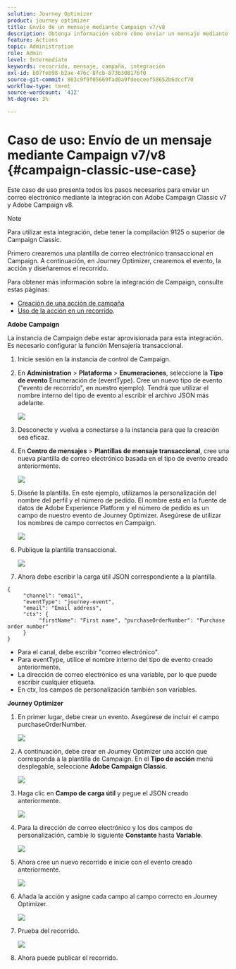 ```yaml
---
solution: Journey Optimizer
product: journey optimizer
title: Envío de un mensaje mediante Campaign v7/v8
description: Obtenga información sobre cómo enviar un mensaje mediante Campaign v7/v8
feature: Actions
topic: Administration
role: Admin
level: Intermediate
keywords: recorrido, mensaje, campaña, integración
exl-id: b07feb98-b2ae-476c-8fcb-873b308176f0
source-git-commit: 803c9f9f05669fad0a9fdeeceef58652b6dccf70
workflow-type: tm+mt
source-wordcount: '412'
ht-degree: 3%

---
```


# Caso de uso: Envío de un mensaje mediante Campaign v7/v8 {#campaign-classic-use-case}

Este caso de uso presenta todos los pasos necesarios para enviar un correo electrónico mediante la integración con Adobe Campaign Classic v7 y Adobe Campaign v8.

>[!NOTE]
>
>Para utilizar esta integración, debe tener la compilación 9125 o superior de Campaign Classic.

Primero crearemos una plantilla de correo electrónico transaccional en Campaign. A continuación, en Journey Optimizer, crearemos el evento, la acción y diseñaremos el recorrido.

Para obtener más información sobre la integración de Campaign, consulte estas páginas:

* [Creación de una acción de campaña](../action/acc-action.md)
* [Uso de la acción en un recorrido](../building-journeys/using-adobe-campaign-classic.md).

**Adobe Campaign**

La instancia de Campaign debe estar aprovisionada para esta integración. Es necesario configurar la función Mensajería transaccional.

1. Inicie sesión en la instancia de control de Campaign.

1. En **Administration** > **Plataforma** > **Enumeraciones**, seleccione la **Tipo de evento** Enumeración de (eventType). Cree un nuevo tipo de evento (&quot;evento de recorrido&quot;, en nuestro ejemplo). Tendrá que utilizar el nombre interno del tipo de evento al escribir el archivo JSON más adelante.

   ![](assets/accintegration-uc-1.png)

1. Desconecte y vuelva a conectarse a la instancia para que la creación sea eficaz.

1. En **Centro de mensajes** > **Plantillas de mensaje transaccional**, cree una nueva plantilla de correo electrónico basada en el tipo de evento creado anteriormente.

   ![](assets/accintegration-uc-2.png)

1. Diseñe la plantilla. En este ejemplo, utilizamos la personalización del nombre del perfil y el número de pedido. El nombre está en la fuente de datos de Adobe Experience Platform y el número de pedido es un campo de nuestro evento de Journey Optimizer. Asegúrese de utilizar los nombres de campo correctos en Campaign.

   ![](assets/accintegration-uc-3.png)

1. Publique la plantilla transaccional.

   ![](assets/accintegration-uc-4.png)

1. Ahora debe escribir la carga útil JSON correspondiente a la plantilla.

```
{
     "channel": "email",
     "eventType": "journey-event",
     "email": "Email address",
     "ctx": {
          "firstName": "First name", "purchaseOrderNumber": "Purchase order number"
     }
}
```

* Para el canal, debe escribir &quot;correo electrónico&quot;.
* Para eventType, utilice el nombre interno del tipo de evento creado anteriormente.
* La dirección de correo electrónico es una variable, por lo que puede escribir cualquier etiqueta.
* En ctx, los campos de personalización también son variables.

**Journey Optimizer**

1. En primer lugar, debe crear un evento. Asegúrese de incluir el campo purchaseOrderNumber.

   ![](assets/accintegration-uc-5.png)

1. A continuación, debe crear en Journey Optimizer una acción que corresponda a la plantilla de Campaign. En el **Tipo de acción** menú desplegable, seleccione **Adobe Campaign Classic**.

   ![](assets/accintegration-uc-6.png)

1. Haga clic en **Campo de carga útil** y pegue el JSON creado anteriormente.

   ![](assets/accintegration-uc-7.png)

1. Para la dirección de correo electrónico y los dos campos de personalización, cambie lo siguiente **Constante** hasta **Variable**.

   ![](assets/accintegration-uc-8.png)

1. Ahora cree un nuevo recorrido e inicie con el evento creado anteriormente.

   ![](assets/accintegration-uc-9.png)

1. Añada la acción y asigne cada campo al campo correcto en Journey Optimizer.

   ![](assets/accintegration-uc-10.png)

1. Prueba del recorrido.

   ![](assets/accintegration-uc-11.png)

1. Ahora puede publicar el recorrido.
